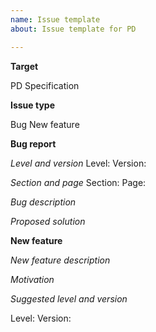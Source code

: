 ```yaml
---
name: Issue template
about: Issue template for PD

---
```


**Target**

<!-- Is your issue about the PD language or the specification? Delete one option -->
PD
Specification

**Issue type**

<!-- Does your issue concerns a bug or a new feature request? Delete one option -->
Bug
New feature

<!-- BUG REPORT : Delete if requesting a feature -->

**Bug report**

<!-- Level and version of the language-->

*Level and version*
Level:
Version:

<!-- Delete if the issue concerns the PD language and not the specification-->

*Section and page*
Section:
Page:

<!-- Description of the bug -->
*Bug description*

<!-- A solution to solve it? Delete if no solution (yet)-->
*Proposed solution*

<!-- END BUG REPORT -->

<!-- NEW FEATURE: Delete if reporting a bug -->

**New feature**

<!-- Description of the new feature -->
*New feature description*

*Motivation*

<!-- In your opinion, to what level and version should the feature be integrated? Can be left blank -->
*Suggested level and version*

Level:
Version:
<!-- END NEW FEATURE -->
